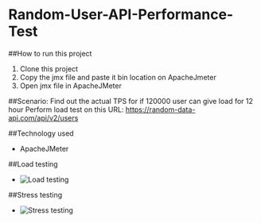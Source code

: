 # Random-User-API-Performance-Test

##How to run this project
 1. Clone this project 
 2. Copy the jmx file and paste it bin location on ApacheJmeter 
 3. Open jmx file in ApacheJMeter

##Scenario: Find out the actual TPS for if 120000 user can give load for 12 hour
Perform load test on this URL: https://random-data-api.com/api/v2/users

##Technology used
- ApacheJMeter

##Load testing
- ![Load testing](https://user-images.githubusercontent.com/50527544/215833292-409d29d5-3de5-48c0-9dd5-750c39255103.jpg)

##Stress testing
- ![Stress testing](https://user-images.githubusercontent.com/50527544/215833366-255b47a5-d9f8-497a-b3b1-9a6baa25bace.jpg)


